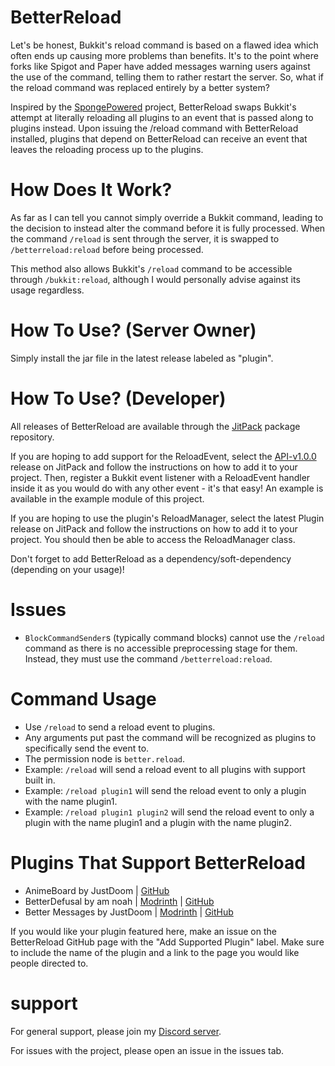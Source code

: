 # BetterReload

Let's be honest, Bukkit's reload command is based on a flawed idea which often ends up causing more problems than
benefits. It's to the point where forks like Spigot and Paper have added messages warning users against the use of the
command, telling them to rather restart the server. So, what if the reload command was replaced entirely by a better
system?

Inspired by the [SpongePowered](https://github.com/SpongePowered/Sponge) project, BetterReload swaps Bukkit's attempt
at literally reloading all plugins to an event that is passed along to plugins instead. Upon issuing the /reload
command with BetterReload installed, plugins that depend on BetterReload can receive an event that leaves the reloading
process up to the plugins.

# How Does It Work?

As far as I can tell you cannot simply override a Bukkit command, leading to the decision to instead alter the command 
before it is fully processed. When the command `/reload` is sent through the server, it is swapped to `/betterreload:reload`
before being processed.

This method also allows Bukkit's `/reload` command to be accessible through `/bukkit:reload`, although I would personally
advise against its usage regardless.

# How To Use? (Server Owner)

Simply install the jar file in the latest release labeled as "plugin".

# How To Use? (Developer)

All releases of BetterReload are available through the [JitPack](https://jitpack.io/#amnoah/betterreload) package repository.

If you are hoping to add support for the ReloadEvent, select the [API-v1.0.0](https://jitpack.io/#amnoah/betterreload/API-v1.0.0)
release on JitPack and follow the instructions on how to add it to your project. Then, register a Bukkit event listener
with a ReloadEvent handler inside it as you would do with any other event - it's that easy! An example is available in
the example module of this project.

If you are hoping to use the plugin's ReloadManager, select the latest Plugin release on JitPack and follow the
instructions on how to add it to your project. You should then be able to access the ReloadManager class.

Don't forget to add BetterReload as a dependency/soft-dependency (depending on your usage)!

# Issues

- `BlockCommandSender`s (typically command blocks) cannot use the `/reload` command as there is no accessible preprocessing
stage for them. Instead, they must use the command `/betterreload:reload`.

# Command Usage

- Use `/reload` to send a reload event to plugins.
- Any arguments put past the command will be recognized as plugins to specifically send the event to.
- The permission node is `better.reload`.
- Example: `/reload` will send a reload event to all plugins with support built in.
- Example: `/reload plugin1` will send the reload event to only a plugin with the name plugin1.
- Example: `/reload plugin1 plugin2` will send the reload event to only a plugin with the name plugin1 and a plugin with the name plugin2.

# Plugins That Support BetterReload

- AnimeBoard by JustDoom | [GitHub](https://github.com/JustDoom/AnimeBoard)
- BetterDefusal by am noah | [Modrinth](https://modrinth.com/plugin/betterdefusal) | [GitHub](https://github.com/amnoah/BetterDefusal)
- Better Messages by JustDoom | [Modrinth](https://modrinth.com/plugin/bettermessages) | [GitHub](https://github.com/JustDoom/Better-Messages)

If you would like your plugin featured here, make an issue on the BetterReload GitHub page with the "Add Supported Plugin"
label. Make sure to include the name of the plugin and a link to the page you would like people directed to.

# support

For general support, please join my [Discord server](https://discord.gg/ey9uTg3hcy).

For issues with the project, please open an issue in the issues tab.
